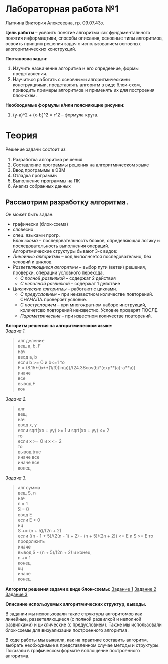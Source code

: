 # Лабораторная работа №1  
Лыткина Виктория Алексеевна, гр. 09.07.43з.

**Цель работы –**  усвоить понятие алгоритма как фундаментального понятия информацтики, способы описания, основные типы алгоритмов, освоить принцип решения задач с использованием основных алогоритмических конструкций.
  

**Постановка задач:**
1) Изучить назначение алгоритма и его опредеение, формы представления.
2) Научиться работать с основными алгоритмическими конструкциями, представлять алгоритм в виде блок-схем, приводить примеры алгоритмов и применять их для построения блок-схем.

**Необходимые формулы и/или поясняющие рисунки:**
1) (y-a)^2 + (x-b)^2 = r^2 – формула круга.

# Теория  
Решение задачи состоит из:  
1. Разработка алгоритма решения
2. Составление программы решения на алгоритмическом языке
3. Ввод программы в ЭВМ
4. Отладка программы
5. Выполнение программы на ПК
6. Анализ собранных данных  
## Рассмотрим разработку алгоритма.  
Он может быть задан:  
- графически (блок-схема)
- словесно
- спец. языками прогр.   
  *Блок схема* – последовательность блоков, определяющая логику и последовательность выполнения операций.  
Алгоритмические структуры бывают 3-х видов:
- *Линейные алгоритмы* – код выполняется последовательно, без условий и циклов.
- *Разветвляющиеся алгоритмы* – выбор пути (ветви) решения, проверки, операции условного перехода.
    - *С полной развилкой* – содержат 2 действия
    - *С неполной развилкой* – содержат 1 действие
- *Циклические алгоритмы* – работают с циклами.
    - *С предусловием* – при неизвестном количестве повторений. СНАЧАЛА проверяет условие.
    - *С постусловием* – при многократном наборе инструкций, количетсво повторений неизвестно. Условие проверят ПОСЛЕ.
    - *Параметрические* – при известном количестве повторений.

**Алгоритм решения на алгоритмическом языке:**  
*Задача 1.*

> алг деление  
вещ a, b, F  
нач  
ввод a, b  
если b >= 0 и b<=1 то  
F = (8.15*(b**(1/3))ln(a))/(24.38cos(b)*(exp**(a)-a**a))  
иначе  
все  
вывод F  
кон  

*Задача 2.*  
>алг  
вещ  
нач  
ввод x, y  
если sqrt(xx + yy) >= 1 и sqrt(xx + yy) <= 2  
то  
если x >= 0 и x <= 2  
то  
вывод true  
иначе все  
иначе все  
конец  

*Задача 3.*  
> алг сумма  
вещ S, n  
нач  
n = 1  
S = 0  
ввод E  
если E > 0  
  нц  
  S += (n + 5)/(2n + 2)  
  если ((n - 1 + 5)/(2(n - 1) + 2) - (n + 5)/(2n + 2)) <= E и S >= E то  
    продолжить  
  иначе  
    вывод S - (n + 5)/(2n + 2) и конец  
  n += 1  
  конец  
  кц  
иначе  
конец  

**Алгоритм решения задачи в виде блок-схемы:**
[Задание 1](blockDiagram1.drawio.pdf)
[Задание 2](blockDiagram2.drawio.pdf)
[Задание 3](blockDiagram3.drawio.pdf)  

**Описание используемых алгоритмических структур, выводы.**

В задании мы использовали такие структуры алгоритомов как линейные, разветвляющиеся (с полной развилкой и неполной развилками) и циклические (с предусловием). Также мы использовали блок-схемы для визуализации построенного алгоритма.

В ходе работы мы выявили, как на практике составить алгоритм, выбрать необходимые в представленном случае методы и структуры. Показали в графическом формате воплощение построенного алгоритма.
